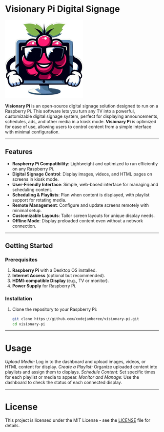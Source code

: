 # Visionary Pi Digital Signage

![Visionary Pi Logo](./src/public/logo/logo_256.png)

**Visionary Pi** is an open-source digital signage solution designed to run on a Raspberry Pi. This software lets you turn any TV into a powerful, customizable digital signage system, perfect for displaying announcements, schedules, ads, and other media in a kiosk mode. **Visionary Pi** is optimized for ease of use, allowing users to control content from a simple interface with minimal configuration.

---

## Features

- **Raspberry Pi Compatibility**: Lightweight and optimized to run efficiently on any Raspberry Pi.
- **Digital Signage Control**: Display images, videos, and HTML pages on screens in kiosk mode.
- **User-Friendly Interface**: Simple, web-based interface for managing and scheduling content.
- **Scheduling & Playlists**: Plan when content is displayed, with playlist support for rotating media.
- **Remote Management**: Configure and update screens remotely with minimal setup.
- **Customizable Layouts**: Tailor screen layouts for unique display needs.
- **Offline Mode**: Display preloaded content even without a network connection.

---

## Getting Started

### Prerequisites

1. **Raspberry Pi** with a Desktop OS installed.
2. **Internet Access** (optional but recommended).
3. **HDMI-compatible Display** (e.g., TV or monitor).
4. **Power Supply** for Raspberry Pi.

### Installation

1. Clone the repository to your Raspberry Pi:
   ```bash
   git clone https://github.com/codejamboree/visionary-pi.git
   cd visionary-pi
---
# Usage

*Upload Media:* Log in to the dashboard and upload images, videos, or HTML content for display.
*Create a Playlist:* Organize uploaded content into playlists and assign them to displays.
*Schedule Content:* Set specific times for each playlist or media to appear.
*Monitor and Manage:* Use the dashboard to check the status of each connected display.

---

# License
This project is licensed under the MIT License - see the [LICENSE](./LICENSE.md) file for details.

